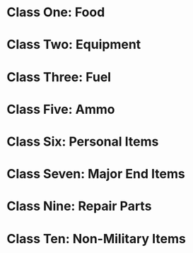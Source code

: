 # Class One: Food
# Class Two: Equipment
# Class Three: Fuel
# Class Five: Ammo
# Class Six: Personal Items
# Class Seven: Major End Items
# Class Nine: Repair Parts
# Class Ten: Non-Military Items
